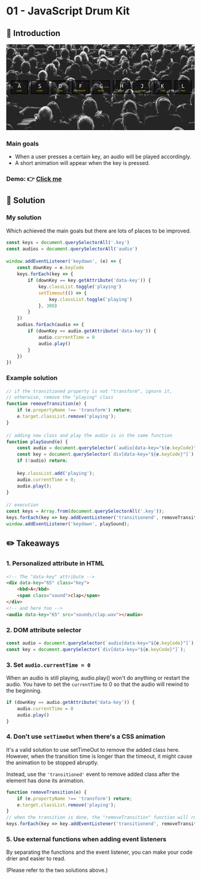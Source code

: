 # 01 - JavaScript Drum Kit
## :eyes: Introduction

![](./screenshot_1.jpg)

### Main goals

- When a user presses a certain key, an audio will be played accordingly.
- A short animation will appear when the key is pressed.

### Demo: 👉 [Click me](https://kellychi22.github.io/JavaScript30/01-JavaScript-Drum-Kit/)

## :pushpin: Solution

### My solution
Which achieved the main goals but there are lots of places to be improved.
```javascript
const keys = document.querySelectorAll('.key')
const audios = document.querySelectorAll('audio')

window.addEventListener('keydown', (e) => {
    const downKey = e.keyCode
    keys.forEach(key => {
        if (downKey == key.getAttribute('data-key')) {
            key.classList.toggle('playing')
            setTimeout(() => {
                key.classList.toggle('playing')
            }, 300)
        }
    })
    audios.forEach(audio => {
        if (downKey == audio.getAttribute('data-key')) {
            audio.currentTime = 0
            audio.play()
        }
    })
})
```

### Example solution
```javascript
// if the transitioned property is not "transform", ignore it, 
// otherwise, remove the "playing" class
function removeTransition(e) {
    if (e.propertyName !== 'transform') return;
    e.target.classList.remove('playing');
}

// adding new class and play the audio is in the same function
function playSound(e) {
    const audio = document.querySelector(`audio[data-key="${e.keyCode}"]`);
    const key = document.querySelector(`div[data-key="${e.keyCode}"]`);
    if (!audio) return;

    key.classList.add('playing');
    audio.currentTime = 0;
    audio.play();
}

// execution
const keys = Array.from(document.querySelectorAll('.key'));
keys.forEach(key => key.addEventListener('transitionend', removeTransition));
window.addEventListener('keydown', playSound);
```

## :pencil2: Takeaways

### 1. Personalized attribute in HTML

```html
<!-- The "data-key" attribute -->
<div data-key="65" class="key">
    <kbd>A</kbd>
    <span class="sound">clap</span>
</div>
<!-- and here too -->
<audio data-key="65" src="sounds/clap.wav"></audio>
```

### 2. DOM attribute selector
```javascript
const audio = document.querySelector(`audio[data-key="${e.keyCode}"]`);
const key = document.querySelector(`div[data-key="${e.keyCode}"]`);
```

### 3. Set `audio.currentTime = 0` 
When an audio is still playing, audio.play() won't do anything or restart the audio.
You have to set the `currentTime` to 0 so that the audio will rewind to the beginning.
```javascript
if (downKey == audio.getAttribute('data-key')) {
    audio.currentTime = 0
    audio.play()
}
```

### 4. Don't use `setTimeOut` when there's a CSS animation
It's a valid solution to use setTimeOut to remove the added class here. However, when the transition time is longer than the timeout, it might cause the animation to be stopped abruptly.

Instead, use the `'transitioned'` event to remove added class after the element has done its animation.

```javascript
function removeTransition(e) {
    if (e.propertyName !== 'transform') return;
    e.target.classList.remove('playing');
}
// when the transition is done, the "removeTransition" function will run
keys.forEach(key => key.addEventListener('transitionend', removeTransition));
```

### 5. Use external functions when adding event listeners
By separating the functions and the event listener, you can make your code drier and easier to read.

(Please refer to the two solutions above.)